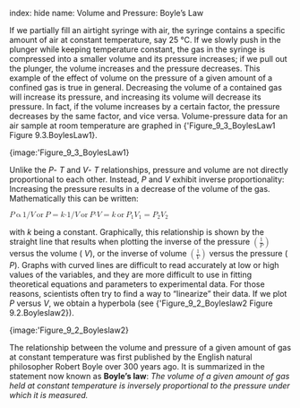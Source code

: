 index: hide
name: Volume and Pressure: Boyle’s Law

If we partially fill an airtight syringe with air, the syringe contains a specific amount of air at constant temperature, say 25 °C. If we slowly push in the plunger while keeping temperature constant, the gas in the syringe is compressed into a smaller volume and its pressure increases; if we pull out the plunger, the volume increases and the pressure decreases. This example of the effect of volume on the pressure of a given amount of a confined gas is true in general. Decreasing the volume of a contained gas will increase its pressure, and increasing its volume will decrease its pressure. In fact, if the volume increases by a certain factor, the pressure decreases by the same factor, and vice versa. Volume-pressure data for an air sample at room temperature are graphed in {'Figure_9_3_BoylesLaw1 Figure 9.3.BoylesLaw1}.


{image:'Figure_9_3_BoylesLaw1}
        

Unlike the  *P*- *T* and  *V*- *T* relationships, pressure and volume are not directly proportional to each other. Instead,  *P* and  *V* exhibit inverse proportionality: Increasing the pressure results in a decrease of the volume of the gas. Mathematically this can be written:

<math xmlns:q="http://cnx.rice.edu/qml/1.0" xmlns:m="http://www.w3.org/1998/Math/MathML" xmlns:bib="http://bibtexml.sf.net/" xmlns:md="http://cnx.rice.edu/mdml" xmlns="http://cnx.rice.edu/cnxml"><mrow><mi>P</mi><mspace width="0.2em"/><mtext>α</mtext><mspace width="0.2em"/><mn>1</mn><mtext>/</mtext><mi>V</mi><mspace width="0.2em"/><mtext>or</mtext><mspace width="0.2em"/><mi>P</mi><mo>=</mo><mi>k</mi><mtext>·</mtext><mn>1</mn><mtext>/</mtext><mi>V</mi><mspace width="0.2em"/><mtext>or</mtext><mspace width="0.2em"/><mi>P</mi><mtext>·</mtext><mi>V</mi><mo>=</mo><mi>k</mi><mspace width="0.2em"/><mtext>or</mtext><mspace width="0.2em"/><msub><mi>P</mi><mn>1</mn></msub><msub><mi>V</mi><mn>1</mn></msub><mo>=</mo><msub><mi>P</mi><mn>2</mn></msub><msub><mi>V</mi><mn>2</mn></msub></mrow></math>

with  *k* being a constant. Graphically, this relationship is shown by the straight line that results when plotting the inverse of the pressure <math xmlns:data="http://www.w3.org/TR/html5/dom.html#custom-data-attribute" xmlns:q="http://cnx.rice.edu/qml/1.0" xmlns:m="http://www.w3.org/1998/Math/MathML" xmlns:bib="http://bibtexml.sf.net/" xmlns:md="http://cnx.rice.edu/mdml" xmlns="http://cnx.rice.edu/cnxml"><mrow><mrow><mo>(</mo><mrow><mfrac><mn>1</mn><mi>P</mi></mfrac></mrow><mo>)</mo></mrow></mrow></math> versus the volume ( *V*), or the inverse of volume <math xmlns:data="http://www.w3.org/TR/html5/dom.html#custom-data-attribute" xmlns:q="http://cnx.rice.edu/qml/1.0" xmlns:m="http://www.w3.org/1998/Math/MathML" xmlns:bib="http://bibtexml.sf.net/" xmlns:md="http://cnx.rice.edu/mdml" xmlns="http://cnx.rice.edu/cnxml"><mrow><mrow><mo>(</mo><mrow><mfrac><mn>1</mn><mi>V</mi></mfrac></mrow><mo>)</mo></mrow></mrow></math> versus the pressure ( *P*). Graphs with curved lines are difficult to read accurately at low or high values of the variables, and they are more difficult to use in fitting theoretical equations and parameters to experimental data. For those reasons, scientists often try to find a way to “linearize” their data. If we plot  *P* versus  *V*, we obtain a hyperbola (see {'Figure_9_2_Boyleslaw2 Figure 9.2.Boyleslaw2}).


{image:'Figure_9_2_Boyleslaw2}
        

The relationship between the volume and pressure of a given amount of gas at constant temperature was first published by the English natural philosopher Robert Boyle over 300 years ago. It is summarized in the statement now known as  **Boyle’s law**:  *The volume of a given amount of gas held at constant temperature is inversely proportional to the pressure under which it is measured.*
